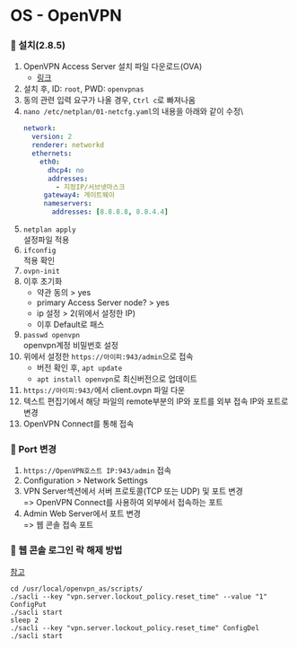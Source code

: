 # OS - OpenVPN

### 🦋 설치(2.8.5)

1. OpenVPN Access Server 설치 파일 다운로드(OVA)
   - [링크](https://as-portal.openvpn.com/get-access-server)
2. 설치 후, ID: `root`, PWD: `openvpnas`
3. 동의 관련 입력 요구가 나올 경우, `Ctrl c`로 빠져나옴
4. `nano /etc/netplan/01-netcfg.yaml`의 내용을 아래와 같이 수정\
   ```yaml
   network:
     version: 2
     renderer: networkd
     ethernets:
       eth0:
         dhcp4: no
         addresses:
           - 지정IP/서브넷마스크
        gateway4: 게이트웨이
        nameservers:
          addresses: [8.8.8.8, 8.8.4.4]
   ```
5. `netplan apply`\
   설정파일 적용
6. `ifconfig`\
   적용 확인
7. `ovpn-init`
8. 이후 초기화
   - 약관 동의 > yes
   - primary Access Server node? > yes
   - ip 설정 > 2(위에서 설정한 IP)
   - 이후 Default로 패스
9. `passwd openvpn`\
   openvpn계정 비밀번호 설정
10. 위에서 설정한 `https://아이피:943/admin`으로 접속
    - 버전 확인 후, `apt update`
    - `apt install openvpn`로 최신버전으로 업데이트
11. `https://아이피:943/`에서 client.ovpn 파일 다운
12. 텍스트 편집기에서 해당 파일의 remote부분의 IP와 포트를 외부 접속 IP와 포트로 변경
13. OpenVPN Connect를 통해 접속

### 🦋 Port 변경

1. `https://OpenVPN호스트 IP:943/admin` 접속
2. Configuration > Network Settings
3. VPN Server섹션에서 서버 프로토콜(TCP 또는 UDP) 및 포트 변경\
   => OpenVPN Connect를 사용하여 외부에서 접속하는 포트
4. Admin Web Server에서 포트 변경\
   => 웹 콘솔 접속 포트

### 🦋 웹 콘솔 로그인 락 해제 방법

[참고](https://openvpn.net/faq/how-do-i-unlock-users-that-are-locked-out-now/)

```shell
cd /usr/local/openvpn_as/scripts/
./sacli --key "vpn.server.lockout_policy.reset_time" --value "1" ConfigPut
./sacli start
sleep 2
./sacli --key "vpn.server.lockout_policy.reset_time" ConfigDel
./sacli start
```
